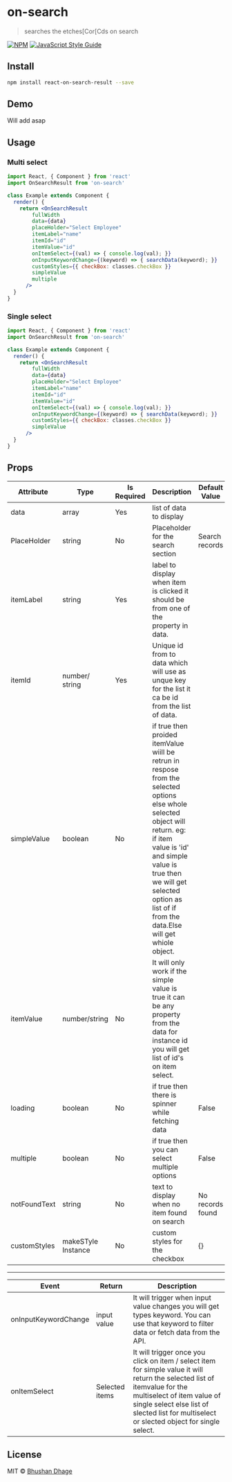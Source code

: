 # on-search

> searches the etches[Cor[Cds on search

[![NPM](https://img.shields.io/npm/v/on-search.svg)](https://www.npmjs.com/package/on-search) [![JavaScript Style Guide](https://img.shields.io/badge/code_style-standard-brightgreen.svg)](https://standardjs.com)

## Install

```bash
npm install react-on-search-result --save
```
## Demo
Will add asap
## Usage
### Multi select
```jsx
import React, { Component } from 'react'
import OnSearchResult from 'on-search'

class Example extends Component {
  render() {
    return <OnSearchResult
        fullWidth
        data={data}
        placeHolder="Select Employee"
        itemLabel="name"
        itemId="id"
        itemValue="id"
        onItemSelect={(val) => { console.log(val); }}
        onInputKeywordChange={(keyword) => { searchData(keyword); }}
        customStyles={{ checkBox: classes.checkBox }}
        simpleValue
        multiple
      />
  }
}
```
### Single select
```jsx
import React, { Component } from 'react'
import OnSearchResult from 'on-search'

class Example extends Component {
  render() {
    return <OnSearchResult
        fullWidth
        data={data}
        placeHolder="Select Employee"
        itemLabel="name"
        itemId="id"
        itemValue="id"
        onItemSelect={(val) => { console.log(val); }}
        onInputKeywordChange={(keyword) => { searchData(keyword); }}
        customStyles={{ checkBox: classes.checkBox }}
        simpleValue
      />
  }
}
```
## Props
| Attribute | Type |  Is Required | Description | Default Value |
| ------ | ------ |  ------ |  ----| ----|
| data | array |  Yes |list of data to display| 
| PlaceHolder | string|No| Placeholder for the search section |Search records
| itemLabel | string|Yes | label to display when item is clicked it should be from one of the property in data.|
| itemId | number/ string| Yes |Unique id from to data which will use as unque key for the list it ca be id from the list of data.
| simpleValue |boolean | No | if true then proided itemValue wiill be retrun in respose from the selected options else whole selected object will return. eg: if item value is 'id' and simple value is true then we will get selected option as list of if from the data.Else will get whiole object.|
| itemValue | number/string  | No | It will only work if the simple value is true it can be any property from the data for instance id you will get list of id's on item select.
| loading | boolean |No | if true then there is spinner while fetching data| False
| multiple |boolean | No | if true then you can select multiple options | False
| notFoundText | string | No | text to display when no item found on search | No records found
| customStyles | makeSTyle Instance| No | custom styles for the checkbox|{}

---

| Event | Return| Description |
| ------ | ------ | ----|
| onInputKeywordChange | input value |It will trigger when input value changes you will get types keyword. You can use that keyword to filter data or fetch data from the API.  |
| onItemSelect | Selected items| It will trigger once you click on item / select item for simple value it will return the selected list of itemvalue for the multiselect of item value of single select else list of slected list for multiselect or slected object for single select.


## License

MIT © [Bhushan Dhage](https://github.com/bhushan90)
